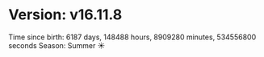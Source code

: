 # Version: v16.11.8
Time since birth: 6187 days, 148488 hours, 8909280 minutes, 534556800 seconds
Season: Summer ☀️
